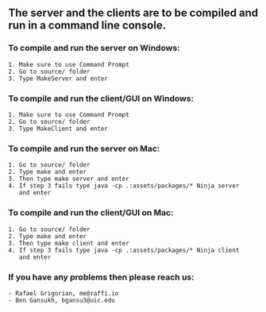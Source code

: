 ## The server and the clients are to be compiled and run in a command line console.

### To compile and run the server on Windows:
    1. Make sure to use Command Prompt
    2. Go to source/ folder
    3. Type MakeServer and enter

### To compile and run the client/GUI on Windows:
    1. Make sure to use Command Prompt
    2. Go to source/ folder
    3. Type MakeClient and enter

### To compile and run the server on Mac:
    1. Go to source/ folder
    2. Type make and enter
    3. Then type make server and enter
    4. If step 3 fails type java -cp .:assets/packages/* Ninja server
       and enter

### To compile and run the client/GUI on Mac:
    1. Go to source/ folder
    2. Type make and enter
    3. Then type make client and enter
    4. If step 3 fails type java -cp .:assets/packages/* Ninja client
       and enter

### If you have any problems then please reach us:
    - Rafael Grigorian, me@raffi.io
    - Ben Gansukh, bgansu3@uic.edu
